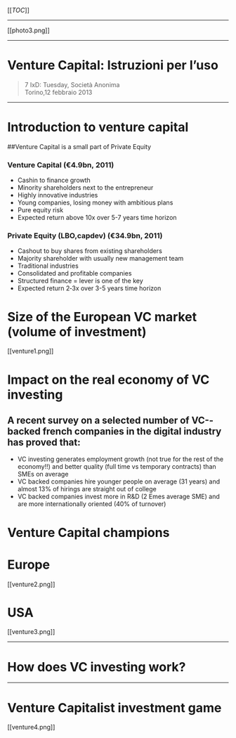 [[_TOC_]]
***
[[photo3.png]]


***
# Venture Capital:	Istruzioni per l’uso	
> 7 IxD: Tuesday, Società Anonima	
> Torino,12 febbraio 2013

***
# Introduction to venture capital

##Venture Capital is a small part of Private Equity	

### Venture Capital (€4.9bn, 2011)	

* Cashin to finance growth	
* Minority shareholders next to the	 entrepreneur	
* Highly innovative industries
* Young companies, losing money	with ambitious plans		
* Pure equity risk
* Expected return above 10x      over	5-­7 years	time	horizon	

### Private Equity (LBO,capdev) (€34.9bn,	 2011)	
* Cashout to	 buy	shares from existing	shareholders	
* Majority shareholder with usually	 new	management team	
* Traditional industries
* Consolidated and profitable companies
* Structured finance = lever is one	of the key	
* Expected return	 2­‐3x	over 3-­5 years time horizon		

# Size of the	European VC market	(volume of	investment)	

[[venture1.png]]

# Impact on	the real economy of VC investing

## A recent survey on a selected number	 of VC-­‐backed french companies in the digital industry has proved that:	

* VC investing generates employment growth	(not true for the rest of the economy!!) and better quality (full time vs temporary contracts) than SMEs on average
* VC backed companies hire	 younger people	 on average (31 years) and almost 13% of hirings	 are straight out	of college		
* VC backed companies invest more in	R&D	(2 Emes average SME) and	are more internationally oriented	(40%	of turnover)	

# Venture Capital	champions

# Europe

[[venture2.png]]	

# USA

[[venture3.png]]	

***
# How does VC investing work?	

***
# Venture Capitalist investment game

[[venture4.png]]


	
  	
  	